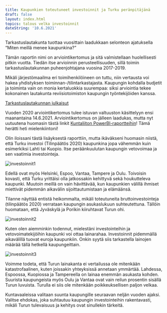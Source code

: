 ```yaml
---
title: Kaupunkien toteutuneet investoinnit ja Turku peränpitäjänä
draft: false
layout: index.html
topics: talous velka investoinnit
dateString: '10.6.2021'
---
```


Tarkastuslautakunta tuottaa vuosittain laadukkaan selonteon ajatuksella “Miten meillä menee kaupunkina?”

Tämän raportin nimi on arviointikertomus ja sitä valmistellaan huolellisesti pitkin vuotta. Tiedän itse arvioinnin perusteellisuuden, sillä toimin tarkastuslautakunnan puheenjohtajana vuosina 2017-2019.

Mikäli järjestömaailma eri toimihenkilöineen on tuttu, niin vertausta voi hakea yhdistyksen toiminnan-/tilintarkastajasta. Kaupungin kohdalla budjetit ja toiminta vain on monia kertaluokkia suurempaa: siksi arviointia tekee kokonainen lautakunta reviisiotoimiston kaupungin työntekijöiden kanssa.

[Tarkastuslautakunnan julkaisut](https://www.turku.fi/tarkastuslautakunnanjulkaisut)

Vuoden 2020 arviointikertomus tulee istuvan valtuuston käsittelyyn ensi maanantaina 14.6.2021. Arviointikertomus on jälleen laadukas, mutta nyt uutuutena huomasin tästä linkit [Kuntaliiton PowerBI-raportteihin](
https://app.powerbi.com/view?r=eyJrIjoiNWMwYzJlYjktMjBiOC00NzAyLTg1ZmEtNzBiMGI3ZDMxNzQzIiwidCI6IjQzNmU1ZDYxLTFhZGEtNDM4ZS05MDFjLTVlNzM5OGE1MWMxZiIsImMiOjh9)! Tämä herätti heti mielenkiintoni!

Olin iloissani tästä lisäyksestä raporttiin, mutta ikäväkseni huomasin niistä, että Turku investoi (Tilinpäätös 2020) kaupunkina jopa vähemmän kuin esimerkiksi Lahti tai Kuopio. Itse peräänkuulutan kaupungin vetovoimaa ja sen vaatimia investointeja. 

![investoinnit1](/assets/investoinnit1.JPG)

Edellä ovat myös Helsinki, Espoo, Vantaa, Tampere ja Oulu. Toivoisin kovasti, että Turku yrittäisi olla jatkossakin kehittyvä sekä houkutteleva kaupunki. Muutoin meillä on vain hävittävää, kun kaupunkien välillä ihmiset miettivät pidemmän aikavälin sijoittautumistaan ja elämäänsä.

Tilanne näyttää entistä heikommalta, mikäli toteutuneita bruttoinvestointeja (tilinpäätös 2020) verrataan kaupungin asukaslukuun suhteutettuna. Tällöin huomataan, että Jyväskylä ja Porikin kiiruhtavat Turun ohi.


![investoinnit2](/assets/investoinnit2.JPG)

Kuten olen aiemminkin todennut, mielestäni investointeihin ja vetovoimatekijöihin kaupunki voi ottaa lainarahaa. Investoinnit pidemmällä aikavälillä tuovat euroja kaupunkiin. Onkin syytä siis tarkastella lainojen määrää tällä hetkellä kaupungeittain. 

![investoinnit3](/assets/investoinnit3.JPG)

Voimme todeta, että Turun lainakanta ei vertailussa ole mitenkään katastrofaalinen, kuten joissakin yhteyksissä annetaan ymmärtää. Lahdessa, Espoossa, Kuopiossa ja Tampereella on lainaa enemmän asukasta kohden. Suurista kaupungeista myös Oulu ja Vantaa ovat vain reilun prosentin sisällä Turun luvuista. Turulla ei siis ole mitenkään poikkeuksellisen paljon velkaa.

Kuntavaaleissa valitaan suunta kaupungille seuraavan neljän vuoden ajaksi. Valitse ehdokas, joka suhtautuu kaupungin investointeihin rakentavasti, mikäli Turun tulevaisuus ja kehitys ovat sinullekin tärkeitä.
